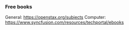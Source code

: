 ### Free books
  General: https://openstax.org/subjects
  Computer: https://www.syncfusion.com/resources/techportal/ebooks
